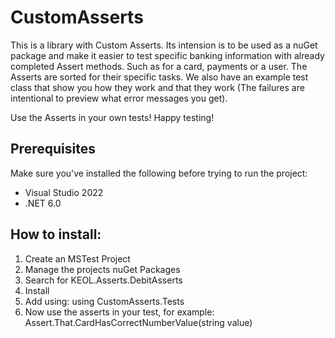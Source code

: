# CustomAsserts
This is a library with Custom Asserts. Its intension is to be used as a nuGet package and make it easier to test specific banking information with already completed Assert methods. Such as for a card, payments or a user.
The Asserts are sorted for their specific tasks. We also have an example test class that show you how they work and that they work (The failures are intentional to preview what error messages you get).

Use the Asserts in your own tests! Happy testing!

## Prerequisites
Make sure you've installed the following before trying to run the project:
- Visual Studio 2022
- .NET 6.0

## How to install:
1. Create an MSTest Project
2. Manage the projects nuGet Packages
3. Search for KEOL.Asserts.DebitAsserts
4. Install
5. Add using: using CustomAsserts.Tests
6. Now use the asserts in your test, for example: Assert.That.CardHasCorrectNumberValue(string value)
